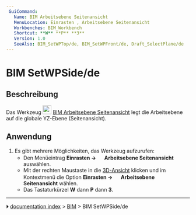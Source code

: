 ```yaml
---
 GuiCommand:
   Name: BIM Arbeitsebene Seitenansicht
   MenuLocation: Einrasten , Arbeitsebene Seitenansicht
   Workbenches: BIM_Workbench
   Shortcut: **W** **P** **3**
   Version: 1.0
   SeeAlso: BIM_SetWPTop/de, BIM_SetWPFront/de, Draft_SelectPlane/de
---
```


# BIM SetWPSide/de



## Beschreibung

Das Werkzeug <img alt="" src=images/BIM_SetWPSide.svg  style="width:24px;"> [BIM Arbeitsebene Seitenansicht](BIM_SetWPSide/de.md) legt die Arbeitsebene auf die globale YZ-Ebene (Seitenansicht).



## Anwendung

1.  Es gibt mehrere Möglichkeiten, das Werkzeug aufzurufen:
    -   Den Menüeintrag **Einrasten → <img src="images/BIM_SetWPTop.svg" width=16px> Arbeitsebene Seitenansicht** auswählen.
    -   Mit der rechten Maustaste in die [3D-Ansicht](3D_view/de.md) klicken und im Kontextmenü die Option **Einrasten → <img src="images/BIM_SetWPTop.svg" width=16px> Arbeitsebene Seitenansicht** wählen.
    -   Das Tastaturkürzel **W** dann **P** dann **3**.



---
⏵ [documentation index](../README.md) > [BIM](BIM_Workbench.md) > BIM SetWPSide/de
